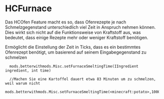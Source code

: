 # HCFurnace

Das HCOfen Feature macht es so, dass Ofenrezepte je nach Schmelzgegenstand unterschiedlich viel Zeit in Anspruch nehmen können. Dies wirkt sich nicht auf die Funktionsweise von Kraftstoff aus, was bedeutet, dass einige Rezepte mehr oder weniger Kraftstoff benötigen.

Ermöglicht die Einstellung der Zeit in Ticks, dass es ein bestimmtes Ofenrezept benötigt, um basierend auf seinem Eingabegegenstand zu schmelzen

```zenscript
  mods.betterwithmods.Misc.setFurnaceSmeltingTime(IIngredient ingredient, int time)

  //Machen Sie eine Kartoffel dauert etwa 83 Minuten um zu schmelzen, weil warum nicht
  mods.betterwithmods.Misc.setFurnaceSmeltingTime(<minecraft:potato>,100000); 
```